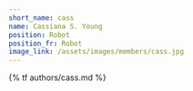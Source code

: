```yaml
---
short_name: cass
name: Cassiana S. Young
position: Robot
position_fr: Robot
image_link: /assets/images/members/cass.jpg
---
```

{% tf authors/cass.md %}